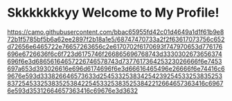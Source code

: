 # Skkkkkkkyy Welcome to My Profile!
https://camo.githubusercontent.com/bbac65955fd42c01d4649a1d1f61b9e872b1f5785bf5b6a62ee2897f2b18a1e5/68747470733a2f2f63617073756c652d72656e6465722e76657263656c2e6170702f6170693f747970653d776176696e6726636f6c6f723d6175746f266865696768743d3330302673656374696f6e3d68656164657226746578743d737761736425323026666f6e7453697a653d393026616e696d6174696f6e3d66616465496e26666f6e74416c69676e593d333826646573633d254533253834254239254533253835253837254533253835253842254533253835253842212664657363416c69676e593d35312664657363416c69676e3d3632
